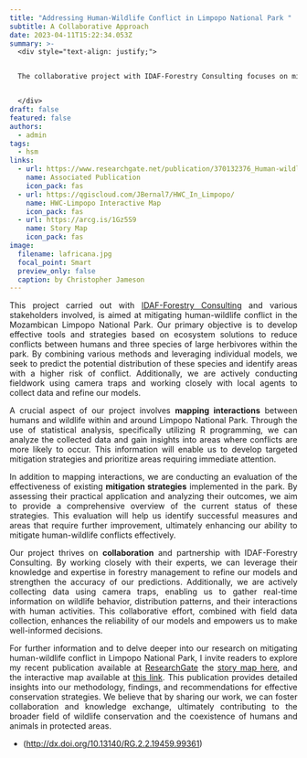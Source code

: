 ```yaml
---
title: "Addressing Human-Wildlife Conflict in Limpopo National Park "
subtitle: A Collaborative Approach
date: 2023-04-11T15:22:34.053Z
summary: >-
  <div style="text-align: justify;">


  The collaborative project with IDAF-Forestry Consulting focuses on mitigating human-wildlife conflict in Limpopo National Park through a comprehensive approach. By combining advanced modeling techniques, robust data collection methods, and collaboration with local agents, we aim to predict the distribution of large herbivores and identify areas at a higher risk of conflict. Furthermore, evaluating existing mitigation strategies will provide valuable insights into their effectiveness, allowing us to refine and develop more successful measures. Through our collaborative efforts, we strive to promote the coexistence of wildlife and human communities, fostering a sustainable balance within this remarkable natural habitat.


  </div>
draft: false
featured: false
authors:
  - admin
tags:
  - hsm
links:
  - url: https://www.researchgate.net/publication/370132376_Human-wildlife_conflict_in_the_Limpopo_National_Park_An_approach_through_habitat_suitability_modeling
    name: Associated Publication
    icon_pack: fas
  - url: https://qgiscloud.com/JBernal7/HWC_In_Limpopo/
    name: HWC-Limpopo Interactive Map
    icon_pack: fas
  - url: https://arcg.is/1Gz5S9
    name: Story Map
    icon_pack: fas
image:
  filename: lafricana.jpg
  focal_point: Smart
  preview_only: false
  caption: by Christopher Jameson
---
```

<!--StartFragment-->

<div style="text-align: justify;">

T﻿his project carried out with [IDAF-Forestry Consulting](http://idaf.es/) and various stakeholders involved, is aimed at mitigating human-wildlife conflict in the Mozambican Limpopo National Park. Our primary objective is to develop effective tools and strategies based on ecosystem solutions to reduce conflicts between humans and three species of large herbivores within the park. By combining various methods and leveraging individual models, we seek to predict the potential distribution of these species and identify areas with a higher risk of conflict. Additionally, we are actively conducting fieldwork using camera traps and working closely with local agents to collect data and refine our models.

A crucial aspect of our project involves **mapping interactions** between humans and wildlife within and around Limpopo National Park. Through the use of statistical analysis, specifically utilizing R programming, we can analyze the collected data and gain insights into areas where conflicts are more likely to occur. This information will enable us to develop targeted mitigation strategies and prioritize areas requiring immediate attention.

In addition to mapping interactions, we are conducting an evaluation of the effectiveness of existing **mitigation strategies** implemented in the park. By assessing their practical application and analyzing their outcomes, we aim to provide a comprehensive overview of the current status of these strategies. This evaluation will help us identify successful measures and areas that require further improvement, ultimately enhancing our ability to mitigate human-wildlife conflicts effectively.

Our project thrives on **collaboration** and partnership with IDAF-Forestry Consulting. By working closely with their experts, we can leverage their knowledge and expertise in forestry management to refine our models and strengthen the accuracy of our predictions. Additionally, we are actively collecting data using camera traps, enabling us to gather real-time information on wildlife behavior, distribution patterns, and their interactions with human activities. This collaborative effort, combined with field data collection, enhances the reliability of our models and empowers us to make well-informed decisions.

For further information and to delve deeper into our research on mitigating human-wildlife conflict in Limpopo National Park, I invite readers to explore my recent publication available at [ResearchGate](http://dx.doi.org/10.13140/RG.2.2.19459.99361) the [story map here](https://arcg.is/1Gz5S9), and the interactive map available at [this link](https://qgiscloud.com/JBernal7/HWC_In_Limpopo/). This publication provides detailed insights into our methodology, findings, and recommendations for effective conservation strategies. We believe that by sharing our work, we can foster collaboration and knowledge exchange, ultimately contributing to the broader field of wildlife conservation and the coexistence of humans and animals in protected areas. 

* (http://dx.doi.org/10.13140/RG.2.2.19459.99361)

</div>

<!--EndFragment-->